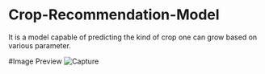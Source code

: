 # Crop-Recommendation-Model
It is a model capable of predicting the kind of crop one can grow based on various parameter.

#Image Preview
![Capture](https://user-images.githubusercontent.com/77922908/163668475-63dd2252-fbce-4a37-ba33-dc72e58e5240.PNG)
